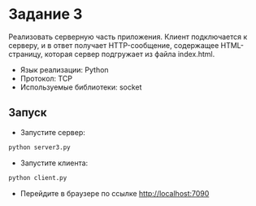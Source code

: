 # Задание 3

Реализовать серверную часть приложения. Клиент подключается к серверу, и в ответ получает HTTP-сообщение, содержащее HTML-страницу, которая сервер подгружает из файла index.html.

- Язык реализации: Python
- Протокол: TCP
- Используемые библиотеки: socket

## Запуск
- Запустите сервер:
```python
python server3.py
```
- Запустите клиента:
```python
python client.py
```
- Перейдите в браузере по ссылке <http://localhost:7090>